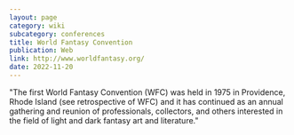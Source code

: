 ```yaml
---
layout: page
category: wiki
subcategory: conferences
title: World Fantasy Convention
publication: Web
link: http://www.worldfantasy.org/
date: 2022-11-20
---
```


"The first World Fantasy Convention (WFC) was held in 1975 in Providence, Rhode Island (see retrospective of WFC) and it has continued as an annual gathering and reunion of professionals, collectors, and others interested in the field of light and dark fantasy art and literature."
